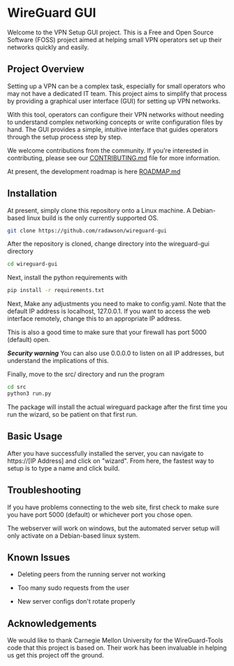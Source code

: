 # WireGuard GUI

Welcome to the VPN Setup GUI project. This is a Free and Open Source Software (FOSS) project aimed at helping small VPN operators set up their networks quickly and easily.

## Project Overview

Setting up a VPN can be a complex task, especially for small operators who may not have a dedicated IT team. This project aims to simplify that process by providing a graphical user interface (GUI) for setting up VPN networks.

With this tool, operators can configure their VPN networks without needing to understand complex networking concepts or write configuration files by hand. The GUI provides a simple, intuitive interface that guides operators through the setup process step by step.

We welcome contributions from the community. If you're interested in contributing, please see our [CONTRIBUTING.md](CONTRIBUTING.md) file for more information.

At present, the development roadmap is here [ROADMAP.md](ROADMAP.md)

## Installation

At present, simply clone this repository onto a Linux machine. A Debian-based linux build is the only currently supported OS.

```bash
git clone https://github.com/radawson/wireguard-gui
```

After the repository is cloned, change directory into the wireguard-gui directory

```bash
cd wireguard-gui
```

Next, install the python requirements with

```bash
pip install -r requirements.txt
```

Next, Make any adjustments you need to make to config.yaml. Note that the default IP address is localhost, 127.0.0.1. If you want to access the web interface remotely, change this to an appropriate IP address.

This is also a good time to make sure that your firewall has port 5000 (default) open.

***Security warning*** You can also use 0.0.0.0 to listen on all IP addresses, but understand the implications of this.

Finally, move to the src/ directory and run the program

```bash
cd src
python3 run.py
```

The package will install the actual wireguard package after the first time you run the wizard, so be patient on that first run.

## Basic Usage

After you have successfully installed the server, you can navigate to https://[IP Address] and click on "wizard". From here, the fastest way to setup is to type a name and click build.

## Troubleshooting

If you have problems connecting to the web site, first check to make sure you have port 5000 (default) or whichever port you chose open.

The webserver will work on windows, but the automated server setup will only activate on a Debian-based linux system.

## Known Issues

* Deleting peers from the running server not working

* Too many sudo requests from the user

* New server configs don't rotate properly

## Acknowledgements

We would like to thank Carnegie Mellon University for the WireGuard-Tools code that this project is based on. Their work has been invaluable in helping us get this project off the ground.

